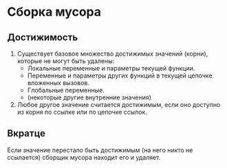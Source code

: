 # Сборка мусора
## Достижимость

01. Существует базовое множество достижимых значений (корни), которые не могут быть удалены:
    + Локальные переменные и параметры текущей функции.
    + Переменные и параметры других функций в текущей цепочке вложенных вызовов.
    + Глобальные переменные.
    + (некоторые другие внутренние значения)
01. Любое другое значение считается достижимым, если оно доступно из корня по ссылке или по цепочке ссылок.

## Вкратце
Если значение перестало быть достижимым (на него никто не ссылается) сборщик мусора находит его и удаляет.
